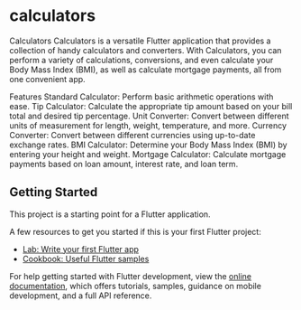 # calculators
Calculators
Calculators is a versatile Flutter application that provides a collection of handy calculators and converters. With Calculators, you can perform a variety of calculations, conversions, and even calculate your Body Mass Index (BMI), as well as calculate mortgage payments, all from one convenient app.

Features
Standard Calculator: Perform basic arithmetic operations with ease.
Tip Calculator: Calculate the appropriate tip amount based on your bill total and desired tip percentage.
Unit Converter: Convert between different units of measurement for length, weight, temperature, and more.
Currency Converter: Convert between different currencies using up-to-date exchange rates.
BMI Calculator: Determine your Body Mass Index (BMI) by entering your height and weight.
Mortgage Calculator: Calculate mortgage payments based on loan amount, interest rate, and loan term.

## Getting Started

This project is a starting point for a Flutter application.

A few resources to get you started if this is your first Flutter project:

- [Lab: Write your first Flutter app](https://docs.flutter.dev/get-started/codelab)
- [Cookbook: Useful Flutter samples](https://docs.flutter.dev/cookbook)

For help getting started with Flutter development, view the
[online documentation](https://docs.flutter.dev/), which offers tutorials,
samples, guidance on mobile development, and a full API reference.
